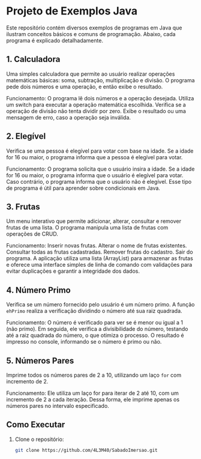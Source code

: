 # Projeto de Exemplos Java

Este repositório contém diversos exemplos de programas em Java que ilustram conceitos básicos e comuns de programação. Abaixo, cada programa é explicado detalhadamente.

## 1. **Calculadora**
Uma simples calculadora que permite ao usuário realizar operações matemáticas básicas: soma, subtração, multiplicação e divisão. O programa pede dois números e uma operação, e então exibe o resultado.

Funcionamento:
O programa lê dois números e a operação desejada.
Utiliza um switch para executar a operação matemática escolhida.
Verifica se a operação de divisão não tenta dividir por zero.
Exibe o resultado ou uma mensagem de erro, caso a operação seja inválida.

## 2. **Elegível**
Verifica se uma pessoa é elegível para votar com base na idade. Se a idade for 16 ou maior, o programa informa que a pessoa é elegível para votar.

Funcionamento:
O programa solicita que o usuário insira a idade.
Se a idade for 16 ou maior, o programa informa que o usuário é elegível para votar.
Caso contrário, o programa informa que o usuário não é elegível.
Esse tipo de programa é útil para aprender sobre condicionais em Java.

## 3. **Frutas**
Um menu interativo que permite adicionar, alterar, consultar e remover frutas de uma lista. O programa manipula uma lista de frutas com operações de CRUD.

Funcionamento:
Inserir novas frutas.
Alterar o nome de frutas existentes.
Consultar todas as frutas cadastradas.
Remover frutas do cadastro.
Sair do programa.
A aplicação utiliza uma lista (ArrayList) para armazenar as frutas e oferece uma interface simples de linha de comando com validações para evitar duplicações e garantir a integridade dos dados.


## 4. **Número Primo**
Verifica se um número fornecido pelo usuário é um número primo. A função `ehPrimo` realiza a verificação dividindo o número até sua raiz quadrada.

Funcionamento:
O número é verificado para ver se é menor ou igual a 1 (não primo).
Em seguida, ele verifica a divisibilidade do número, testando até a raiz quadrada do número, o que otimiza o processo.
O resultado é impresso no console, informando se o número é primo ou não.

## 5. **Números Pares**
Imprime todos os números pares de 2 a 10, utilizando um laço `for` com incremento de 2.

Funcionamento:
Ele utiliza um laço for para iterar de 2 até 10, com um incremento de 2 a cada iteração. Dessa forma, ele imprime apenas os números pares no intervalo especificado.

## Como Executar
1. Clone o repositório:
   ```bash
   git clone https://github.com/4L3M40/SabadoImersao.git
